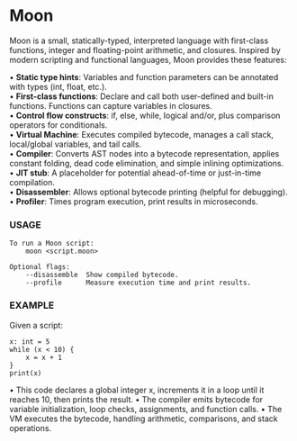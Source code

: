 # Moon

Moon is a small, statically-typed, interpreted language with first-class functions, integer and floating-point arithmetic, and closures. Inspired by modern scripting and functional languages, Moon provides these features:

• **Static type hints**: Variables and function parameters can be annotated with types (int, float, etc.).  
• **First-class functions**: Declare and call both user-defined and built-in functions. Functions can capture variables in closures.  
• **Control flow constructs**: if, else, while, logical and/or, plus comparison operators for conditionals.  
• **Virtual Machine**: Executes compiled bytecode, manages a call stack, local/global variables, and tail calls.  
• **Compiler**: Converts AST nodes into a bytecode representation, applies constant folding, dead code elimination, and simple inlining optimizations.  
• **JIT stub**: A placeholder for potential ahead-of-time or just-in-time compilation.  
• **Disassembler**: Allows optional bytecode printing (helpful for debugging).  
• **Profiler**: Times program execution, print results in microseconds.  

### USAGE
```
To run a Moon script:
    moon <script.moon>

Optional flags:
    --disassemble  Show compiled bytecode.  
    --profile      Measure execution time and print results.
```

### EXAMPLE
Given a script:
```
x: int = 5
while (x < 10) {
    x = x + 1
}
print(x)
```
• This code declares a global integer x, increments it in a loop until it reaches 10, then prints the result.
• The compiler emits bytecode for variable initialization, loop checks, assignments, and function calls. 
• The VM executes the bytecode, handling arithmetic, comparisons, and stack operations.
